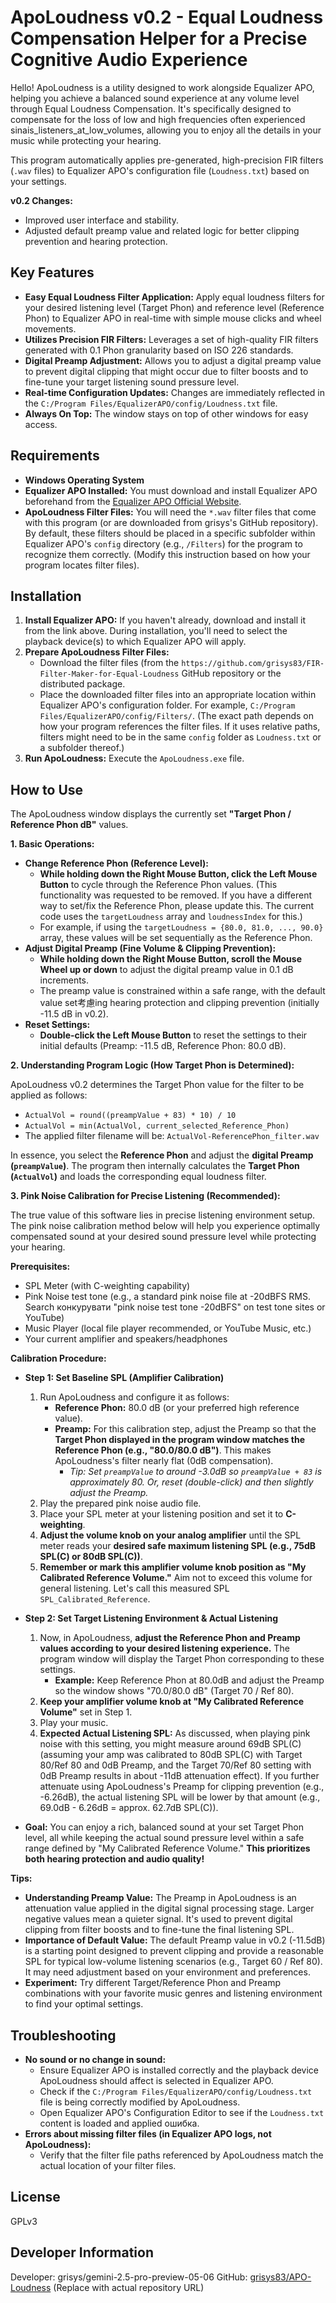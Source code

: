 # ApoLoudness v0.2 - Equal Loudness Compensation Helper for a Precise Cognitive Audio Experience

Hello! ApoLoudness is a utility designed to work alongside Equalizer APO, helping you achieve a balanced sound experience at any volume level through Equal Loudness Compensation. It's specifically designed to compensate for the loss of low and high frequencies often experienced sinais_listeners_at_low_volumes, allowing you to enjoy all the details in your music while protecting your hearing.

This program automatically applies pre-generated, high-precision FIR filters (`.wav` files) to Equalizer APO's configuration file (`Loudness.txt`) based on your settings.

**v0.2 Changes:**

*   Improved user interface and stability.
*   Adjusted default preamp value and related logic for better clipping prevention and hearing protection.

## Key Features

*   **Easy Equal Loudness Filter Application:** Apply equal loudness filters for your desired listening level (Target Phon) and reference level (Reference Phon) to Equalizer APO in real-time with simple mouse clicks and wheel movements.
*   **Utilizes Precision FIR Filters:** Leverages a set of high-quality FIR filters generated with 0.1 Phon granularity based on ISO 226 standards.
*   **Digital Preamp Adjustment:** Allows you to adjust a digital preamp value to prevent digital clipping that might occur due to filter boosts and to fine-tune your target listening sound pressure level.
*   **Real-time Configuration Updates:** Changes are immediately reflected in the `C:/Program Files/EqualizerAPO/config/Loudness.txt` file.
*   **Always On Top:** The window stays on top of other windows for easy access.

## Requirements

*   **Windows Operating System**
*   **Equalizer APO Installed:** You must download and install Equalizer APO beforehand from the [Equalizer APO Official Website](https://sourceforge.net/projects/equalizerapo/).
*   **ApoLoudness Filter Files:** You will need the `*.wav` filter files that come with this program (or are downloaded from grisys's GitHub repository). By default, these filters should be placed in a specific subfolder within Equalizer APO's `config` directory (e.g., `/Filters`) for the program to recognize them correctly. (Modify this instruction based on how your program locates filter files).

## Installation

1.  **Install Equalizer APO:** If you haven't already, download and install it from the link above. During installation, you'll need to select the playback device(s) to which Equalizer APO will apply.
2.  **Prepare ApoLoudness Filter Files:**
    *   Download the filter files (from the `https://github.com/grisys83/FIR-Filter-Maker-for-Equal-Loudness` GitHub repository or the distributed package.
    *   Place the downloaded filter files into an appropriate location within Equalizer APO's configuration folder. For example, `C:/Program Files/EqualizerAPO/config/Filters/`. (The exact path depends on how your program references the filter files. If it uses relative paths, filters might need to be in the same `config` folder as `Loudness.txt` or a subfolder thereof.)
3.  **Run ApoLoudness:** Execute the `ApoLoudness.exe` file.

## How to Use

The ApoLoudness window displays the currently set **"Target Phon / Reference Phon dB"** values.

**1. Basic Operations:**

*   **Change Reference Phon (Reference Level):**
    *   **While holding down the Right Mouse Button, click the Left Mouse Button** to cycle through the Reference Phon values. (This functionality was requested to be removed. If you have a different way to set/fix the Reference Phon, please update this. The current code uses the `targetLoudness` array and `loudnessIndex` for this.)
    *   For example, if using the `targetLoudness = {80.0, 81.0, ..., 90.0}` array, these values will be set sequentially as the Reference Phon.
*   **Adjust Digital Preamp (Fine Volume & Clipping Prevention):**
    *   **While holding down the Right Mouse Button, scroll the Mouse Wheel up or down** to adjust the digital preamp value in 0.1 dB increments.
    *   The preamp value is constrained within a safe range, with the default value set考慮ing hearing protection and clipping prevention (initially -11.5 dB in v0.2).
*   **Reset Settings:**
    *   **Double-click the Left Mouse Button** to reset the settings to their initial defaults (Preamp: -11.5 dB, Reference Phon: 80.0 dB).

**2. Understanding Program Logic (How Target Phon is Determined):**

ApoLoudness v0.2 determines the Target Phon value for the filter to be applied as follows:

*   `ActualVol = round((preampValue + 83) * 10) / 10`
*   `ActualVol = min(ActualVol, current_selected_Reference_Phon)`
*   The applied filter filename will be: `ActualVol-ReferencePhon_filter.wav`

In essence, you select the **Reference Phon** and adjust the **digital Preamp (`preampValue`)**. The program then internally calculates the **Target Phon (`ActualVol`)** and loads the corresponding equal loudness filter.

**3. Pink Noise Calibration for Precise Listening (Recommended):**

The true value of this software lies in precise listening environment setup. The pink noise calibration method below will help you experience optimally compensated sound at your desired sound pressure level while protecting your hearing.

**Prerequisites:**

*   SPL Meter (with C-weighting capability)
*   Pink Noise test tone (e.g., a standard pink noise file at -20dBFS RMS. Search конкурувати "pink noise test tone -20dBFS" on test tone sites or YouTube)
*   Music Player (local file player recommended, or YouTube Music, etc.)
*   Your current amplifier and speakers/headphones

**Calibration Procedure:**

*   **Step 1: Set Baseline SPL (Amplifier Calibration)**
    1.  Run ApoLoudness and configure it as follows:
        *   **Reference Phon:** 80.0 dB (or your preferred high reference value).
        *   **Preamp:** For this calibration step, adjust the Preamp so that the **Target Phon displayed in the program window matches the Reference Phon (e.g., "80.0/80.0 dB")**. This makes ApoLoudness's filter nearly flat (0dB compensation).
            *   *Tip: Set `preampValue` to around -3.0dB so `preampValue + 83` is approximately 80. Or, reset (double-click) and then slightly adjust the Preamp.*
    2.  Play the prepared pink noise audio file.
    3.  Place your SPL meter at your listening position and set it to **C-weighting**.
    4.  **Adjust the volume knob on your analog amplifier** until the SPL meter reads your **desired safe maximum listening SPL (e.g., 75dB SPL(C) or 80dB SPL(C))**.
    5.  **Remember or mark this amplifier volume knob position as "My Calibrated Reference Volume."** Aim not to exceed this volume for general listening. Let's call this measured SPL `SPL_Calibrated_Reference`.

*   **Step 2: Set Target Listening Environment & Actual Listening**
    1.  Now, in ApoLoudness, **adjust the Reference Phon and Preamp values according to your desired listening experience.** The program window will display the Target Phon corresponding to these settings.
        *   **Example:** Keep Reference Phon at 80.0dB and adjust the Preamp so the window shows "70.0/80.0 dB" (Target 70 / Ref 80).
    2.  **Keep your amplifier volume knob at "My Calibrated Reference Volume"** set in Step 1.
    3.  Play your music.
    4.  **Expected Actual Listening SPL:** As discussed, when playing pink noise with this setting, you might measure around 69dB SPL(C) (assuming your amp was calibrated to 80dB SPL(C) with Target 80/Ref 80 and 0dB Preamp, and the Target 70/Ref 80 setting with 0dB Preamp results in about -11dB attenuation effect).
        If you further attenuate using ApoLoudness's Preamp for clipping prevention (e.g., -6.26dB), the actual listening SPL will be lower by that amount (e.g., 69.0dB - 6.26dB = approx. 62.7dB SPL(C)).

*   **Goal:** You can enjoy a rich, balanced sound at your set Target Phon level, all while keeping the actual sound pressure level within a safe range defined by "My Calibrated Reference Volume." **This prioritizes both hearing protection and audio quality!**

**Tips:**

*   **Understanding Preamp Value:** The Preamp in ApoLoudness is an attenuation value applied in the digital signal processing stage. Larger negative values mean a quieter signal. It's used to prevent digital clipping from filter boosts and to fine-tune the final listening SPL.
*   **Importance of Default Value:** The default Preamp value in v0.2 (-11.5dB) is a starting point designed to prevent clipping and provide a reasonable SPL for typical low-volume listening scenarios (e.g., Target 60 / Ref 80). It may need adjustment based on your environment and preferences.
*   **Experiment:** Try different Target/Reference Phon and Preamp combinations with your favorite music genres and listening environment to find your optimal settings.

## Troubleshooting

*   **No sound or no change in sound:**
    *   Ensure Equalizer APO is installed correctly and the playback device ApoLoudness should affect is selected in Equalizer APO.
    *   Check if the `C:/Program Files/EqualizerAPO/config/Loudness.txt` file is being correctly modified by ApoLoudness.
    *   Open Equalizer APO's Configuration Editor to see if the `Loudness.txt` content is loaded and applied ошибка.
*   **Errors about missing filter files (in Equalizer APO logs, not ApoLoudness):**
    *   Verify that the filter file paths referenced by ApoLoudness match the actual location of your filter files.

## License

GPLv3

## Developer Information

Developer: grisys/gemini-2.5-pro-preview-05-06
GitHub: [grisys83/APO-Loudness](https://github.com/grisys83/APO-Loudness) (Replace with actual repository URL)
